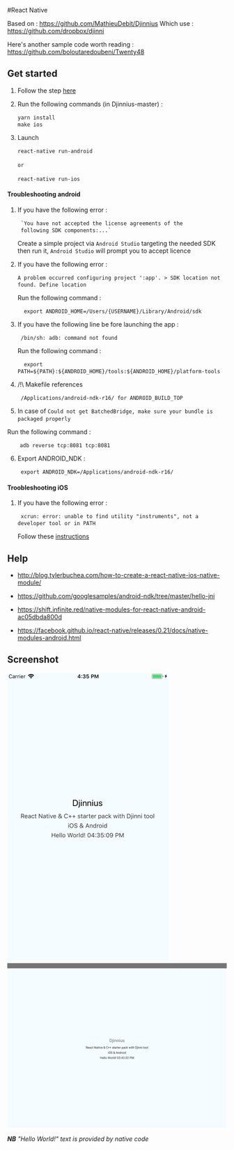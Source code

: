 #React Native

Based on  : https://github.com/MathieuDebit/Djinnius
Which use : https://github.com/dropbox/djinni

Here's another sample code worth reading : https://github.com/boloutaredoubeni/Twenty48

## Get started

1. Follow the step [here](https://facebook.github.io/react-native/docs/getting-started.html)

2. Run the following commands (in Djinnius-master) :

       yarn install
       make ios

2. Launch 
 
       react-native run-android

       or

       react-native run-ios

#### Troubleshooting android

1. If you have the following error :

        `You have not accepted the license agreements of the 
        following SDK components:...`

    Create a simple project via `Android Studio` targeting the needed SDK then run it, `Android Studio` will prompt you to accept licence

2. If you have the following error :

       A problem occurred configuring project ':app'. > SDK location not found. Define location
    
    Run the following command : 
       
         export ANDROID_HOME=/Users/{USERNAME}/Library/Android/sdk
         
3. If you have the following line be fore launching the app : 

        /bin/sh: adb: command not found

    Run the following command : 

         export PATH=${PATH}:${ANDROID_HOME}/tools:${ANDROID_HOME}/platform-tools

4. /!\ Makefile references 

        /Applications/android-ndk-r16/ for ANDROID_BUILD_TOP

5. In case of `Could not get BatchedBridge, make sure your bundle is packaged properly`

Run the following command : 
     
        adb reverse tcp:8081 tcp:8081

6. Export ANDROID_NDK :

        export ANDROID_NDK=/Applications/android-ndk-r16/

#### Troobleshooting iOS

1. If you have the following error :

        xcrun: error: unable to find utility "instruments", not a developer tool or in PATH

    Follow these [instructions](https://stackoverflow.com/a/39779171/5102373)

## Help

- http://blog.tylerbuchea.com/how-to-create-a-react-native-ios-native-module/

- https://github.com/googlesamples/android-ndk/tree/master/hello-jni

- https://shift.infinite.red/native-modules-for-react-native-android-ac05dbda800d

- https://facebook.github.io/react-native/releases/0.21/docs/native-modules-android.html

## Screenshot

![](./screenshots/ios.png)
![](./screenshots/android.png)

***NB** "Hello World!" text is provided by native code*